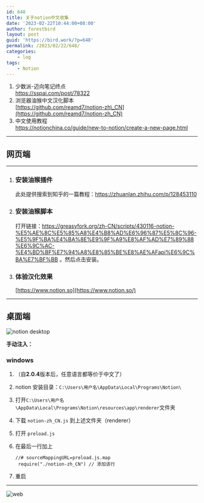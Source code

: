 ```yaml
---
id: 648
title: 关于notion中文收集
date: '2023-02-22T10:44:00+08:00'
author: forestbird
layout: post
guid: 'https://bird.work/?p=648'
permalink: /2023/02/22/648/
categories:
    - log
tags:
    - Notion
---
```


1. 少数派-迈向笔记终点  
    <https://sspai.com/post/78322>
2. 浏览器油猴中文汉化脚本  
    [https://github.com/reamd7/notion-zh\_CN](https://github.com/reamd7/notion-zh_CN)
3. 中文使用教程  
    <https://notionchina.co/guide/new-to-notion/create-a-new-page.html>

---

## 网页端

---

1. ### 安装油猴插件
    
    此处提供搜索到知乎的一篇教程：<https://zhuanlan.zhihu.com/p/128453110>
2. ### 安装油猴脚本
    
    打开链接：<https://greasyfork.org/zh-CN/scripts/430116-notion-%E5%AE%8C%E5%85%A8%E4%B8%AD%E6%96%87%E5%8C%96-%E5%9F%BA%E4%BA%8E%E9%9F%A9%E8%AF%AD%E7%89%88%E6%9C%AC-%E4%BD%BF%E7%94%A8%E8%85%BE%E8%AE%AFapi%E6%9C%BA%E7%BF%BB> 。然后点击安装。
3. ### 体验汉化效果
    
    [https://www.notion.so](https://www.notion.so/)

---

## 桌面端

![notion desktop](https://bird.work/usr/uploads/2023/02/4101276116.png "notion desktop")

**手动注入：**

### windows

1. （自**2.0.4**版本后，任意语言都等价于中文了）
2. notion 安装目录：`C:\Users\用户名\AppData\Local\Programs\Notion\`
3. 打开`C:\Users\用户名\AppData\Local\Programs\Notion\resources\app\renderer`文件夹
4. 下载 `notion-zh_CN.js` 到上述文件夹（renderer）
5. 打开 `preload.js`
6. 在最后一行加上
    
    ```
    //# sourceMappingURL=preload.js.map
     require("./notion-zh_CN") // 添加该行
    ```
7. 重启

---

![web](https://bird.work/usr/uploads/2023/02/1879562278.png "web")